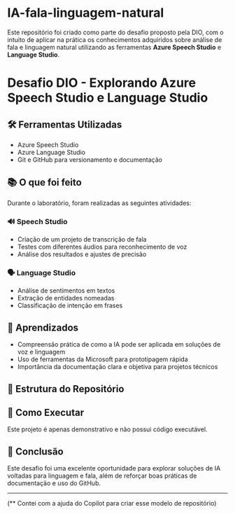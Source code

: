 # IA-fala-linguagem-natural
Este repositório foi criado como parte do desafio proposto pela DIO, com o intuito de aplicar na prática os conhecimentos adquiridos sobre análise de fala e linguagem natural utilizando as ferramentas **Azure Speech Studio** e **Language Studio**.

# Desafio DIO - Explorando Azure Speech Studio e Language Studio

## 🛠️ Ferramentas Utilizadas
- Azure Speech Studio
- Azure Language Studio
- Git e GitHub para versionamento e documentação

## 📚 O que foi feito
Durante o laboratório, foram realizadas as seguintes atividades:

### 🔊 Speech Studio
- Criação de um projeto de transcrição de fala
- Testes com diferentes áudios para reconhecimento de voz
- Análise dos resultados e ajustes de precisão

### 🗣️ Language Studio
- Análise de sentimentos em textos
- Extração de entidades nomeadas
- Classificação de intenção em frases

## 📝 Aprendizados
- Compreensão prática de como a IA pode ser aplicada em soluções de voz e linguagem
- Uso de ferramentas da Microsoft para prototipagem rápida
- Importância da documentação clara e objetiva para projetos técnicos

## 📂 Estrutura do Repositório

## 🚀 Como Executar
Este projeto é apenas demonstrativo e não possui código executável.

## 💬 Conclusão
Este desafio foi uma excelente oportunidade para explorar soluções de IA voltadas para linguagem e fala, além de reforçar boas práticas de documentação e uso do GitHub.

---
(** Contei com a ajuda do Copilot para criar esse modelo de repositório)
